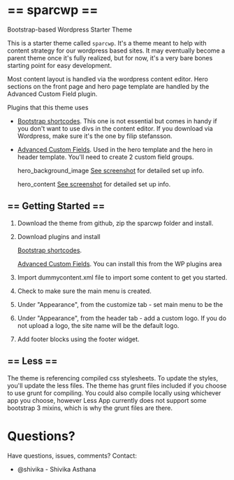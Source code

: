 == sparcwp ==
=========

Bootstrap-based Wordpress Starter Theme


This is a starter theme called `sparcwp`. It's a theme meant to help with content strategy for our wordpress based sites. It may eventually become a parent theme once it's fully realized, but for now, it's a very bare bones starting point for easy development. 

Most content layout is handled via the wordpress content editor. Hero sections on the front page and hero page template are handled by the Advanced Custom Field plugin.

Plugins that this theme uses
* [Bootstrap shortcodes](http://filipstefansson.com/bootstrap-3-shortcodes/).  This one is not essential but comes in handy if you don't want to use divs in the content editor. If you download via Wordpress, make sure it's the one by filip stefansson.
* [Advanced Custom Fields](http://www.advancedcustomfields.com/). Used in the hero template and the hero in header template. You'll need to create 2 custom field groups.

   hero_background_image [See screenshot](https://github.com/sparcedge/Sparc-UI-wordpress/blob/master/screenshots/hero-background.gif) for detailed set up info. 

   hero_content [See screenshot](https://github.com/sparcedge/Sparc-UI-wordpress/blob/master/screenshots/hero-content.gif) for detailed set up info. 


== Getting Started ==
---------------------

1. Download the theme from github, zip the sparcwp folder and install. 

2. Download plugins and install 

   [Bootstrap shortcodes](http://filipstefansson.com/bootstrap-3-shortcodes/).

   [Advanced Custom Fields](http://www.advancedcustomfields.com/). You can install this from the WP plugins area

3. Import dummycontent.xml file to import some content to get you started. 

4. Check to make sure the main menu is created.

5. Under "Appearance", from the customize tab - set main menu to be the 

6. Under "Appearance", from the header tab - add a custom logo. If you do not upload a logo, the site name will be the default logo.

7. Add footer blocks using the footer widget.



== Less ==
---------------------
The theme is referencing compiled css stylesheets. To update the styles, you'll update the less files.  The theme has grunt files included if you choose to use grunt for compiling.  You could also compile locally using whichever app you choose, however Less App currently does not support some bootstrap 3 mixins, which is why the grunt files are there.


# Questions?
Have questions, issues, comments? Contact:

* @shivika - Shivika Asthana

